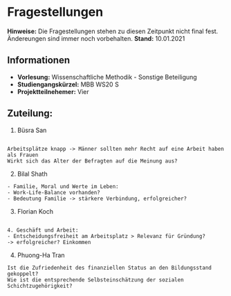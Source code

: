# Fragestellungen

**Hinweise:** Die Fragestellungen stehen zu diesen Zeitpunkt nicht final fest. Ändereungen sind immer noch vorbehalten. 
**Stand:** 10.01.2021

## Informationen
- **Vorlesung:** Wissenschaftliche Methodik - Sonstige Beteiligung
- **Studiengangskürzel:** MBB WS20 S
- **Projektteilnehemer:** Vier


## **Zuteilung:**
1. Büsra San
```

Arbeitsplätze knapp -> Männer sollten mehr Recht auf eine Arbeit haben als Frauen
Wirkt sich das Alter der Befragten auf die Meinung aus?

```

2. Bilal Shath
```
- Familie, Moral und Werte im Leben:
- Work-Life-Balance vorhanden?
- Bedeutung Familie -> stärkere Verbindung, erfolgreicher?
```

3. Florian Koch
```

4. Geschäft und Arbeit:
- Entscheidungsfreiheit am Arbeitsplatz > Relevanz für Gründung?
-> erfolgreicher? Einkommen

```

4. Phuong-Ha Tran
```
Ist die Zufriedenheit des finanziellen Status an den Bildungsstand gekoppelt? 
Wie ist die entsprechende Selbsteinschätzung der sozialen Schichtzugehörigkeit?

```





